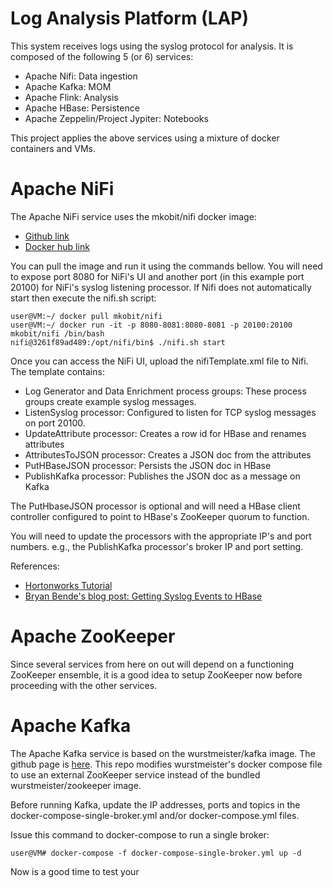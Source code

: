 # Log Analysis Platform (LAP)

This system receives logs using the syslog protocol for analysis.
It is composed of the following 5 (or 6) services:
 - Apache Nifi: Data ingestion
 - Apache Kafka: MOM
 - Apache Flink: Analysis
 - Apache HBase: Persistence
 - Apache Zeppelin/Project Jypiter: Notebooks

This project applies the above services using a mixture of docker containers and VMs.
# Apache NiFi
The Apache NiFi service uses the mkobit/nifi docker image:
 - [Github link](https://github.com/mkobit/docker-nifi)
 - [Docker hub link](https://hub.docker.com/r/mkobit/nifi/)

You can pull the image and run it using the commands bellow. 
You will need to expose port 8080 for NiFi's UI and another port (in this example port 20100) for NiFi's syslog listening processor. 
If Nifi does not automatically start then execute the nifi.sh script:
```
user@VM:~/ docker pull mkobit/nifi
user@VM:~/ docker run -it -p 8080-8081:8080-8081 -p 20100:20100 mkobit/nifi /bin/bash 
nifi@3261f89ad489:/opt/nifi/bin$ ./nifi.sh start
```
Once you can access the NiFi UI, upload the nifiTemplate.xml file to Nifi.
The template contains:
 - Log Generator and Data Enrichment process groups: These process groups create example syslog messages.
 - ListenSyslog processor: Configured to listen for TCP syslog messages on port 20100.
 - UpdateAttribute processor: Creates a row id for HBase and renames attributes
 - AttributesToJSON processor: Creates a JSON doc from the attributes 
 - PutHBaseJSON processor: Persists the JSON doc in HBase
 - PublishKafka processor: Publishes the JSON doc as a message on Kafka
 
The PutHbaseJSON processor is optional and will need a HBase client controller configured to point to HBase's ZooKeeper quorum to function.

You will need to update the processors with the appropriate IP's and port numbers. e.g., the PublishKafka processor's broker IP and port setting.

References:
 - [Hortonworks Tutorial](https://hortonworks.com/hadoop-tutorial/how-to-refine-and-visualize-server-log-data/)
 - [Bryan Bende's blog post: Getting Syslog Events to HBase](https://blogs.apache.org/nifi/entry/storing_syslog_events_in_hbase)

# Apache ZooKeeper

Since several services from here on out will depend on a functioning ZooKeeper ensemble, it is a good idea to setup ZooKeeper now before proceeding with the other services.



# Apache Kafka 
The Apache Kafka service is based on the wurstmeister/kafka image. The github page is [here](https://github.com/wurstmeister/kafka-docker).
This repo modifies wurstmeister's docker compose file to use an external ZooKeeper service instead of the bundled wurstmeister/zookeeper image.

Before running Kafka, update the IP addresses, ports and topics in the docker-compose-single-broker.yml and/or docker-compose.yml files.

Issue this command to docker-compose to run a single broker:
```
user@VM# docker-compose -f docker-compose-single-broker.yml up -d
```

Now is a good time to test your 


